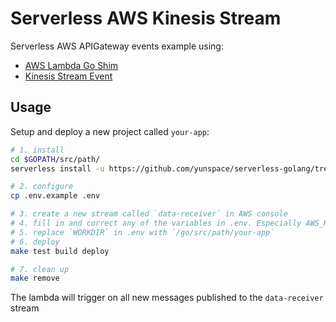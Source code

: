 # Serverless AWS Kinesis Stream
Serverless AWS APIGateway events example using: 

- [AWS Lambda Go Shim](https://github.com/eawsy/aws-lambda-go-shim)
- [Kinesis Stream Event](https://github.com/eawsy/aws-lambda-go-event/tree/master/service/lambda/runtime/event/kinesisstreamsevt)

## Usage
Setup and deploy a new project called `your-app`:

```bash
# 1. install
cd $GOPATH/src/path/
serverless install -u https://github.com/yunspace/serverless-golang/tree/master/examples/aws-golang-event -n your-app

# 2. configure
cp .env.example .env

# 3. create a new stream called `data-receiver` in AWS console
# 4. fill in and correct any of the variables in .env. Especially AWS_KINESIS_ARN
# 5. replace `WORKDIR` in .env with `/go/src/path/your-app`
# 6. deploy
make test build deploy

# 7. clean up
make remove
```

The lambda will trigger on all new messages published to the `data-receiver` stream